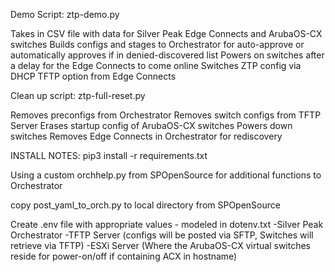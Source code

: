 Demo Script: ztp-demo.py

Takes in CSV file with data for Silver Peak Edge Connects and ArubaOS-CX switches
Builds configs and stages to Orchestrator for auto-approve or automatically approves if in denied-discovered list
Powers on switches after a delay for the Edge Connects to come online
Switches ZTP config via DHCP TFTP option from Edge Connects

Clean up script: ztp-full-reset.py

Removes preconfigs from Orchestrator
Removes switch configs from TFTP Server
Erases startup config of ArubaOS-CX switches
Powers down switches
Removes Edge Connects in Orchestrator for rediscovery



INSTALL NOTES:
pip3 install -r requirements.txt

Using a custom orchhelp.py from SPOpenSource for additional functions to Orchestrator

copy post_yaml_to_orch.py to local directory from SPOpenSource

Create .env file with appropriate values - modeled in dotenv.txt
-Silver Peak Orchestrator
-TFTP Server (configs will be posted via SFTP, Switches will retrieve via TFTP)
-ESXi Server (Where the ArubaOS-CX virtual switches reside for power-on/off if containing ACX in hostname)
